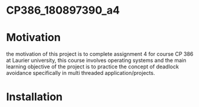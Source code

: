 # CP386_180897390_a4

# Motivation
the motivation of this project is to complete assignment 4 for course CP 386 at Laurier university, this course involves operating systems and the main learning objective of the project is to practice the concept of deadlock avoidance specifically in multi threaded application/projects.

# Installation


